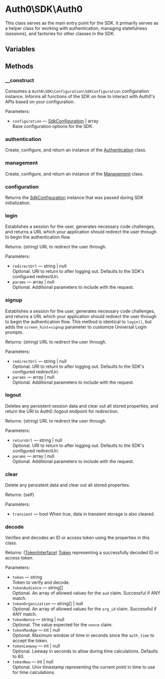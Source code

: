 # Auth0\\SDK\\Auth0

This class serves as the main entry point for the SDK. It primarily serves as a helper class for working with authentication, managing statefulness (sessions), and factories for other classes in the SDK.

## Variables

## Methods

### __construct
Consumes a `Auth0\SDK\Configuration\SdkConfiguration` configuration instance. Informs all functions of the SDK on how to interact with Auth0's APIs based on your configuration.

Parameters:
- `configuration` — [SdkConfiguration](Configuration/SdkConfiguration.md) | array  
  Base configuration options for the SDK.  
  
  
  
### authentication
Create, configure, and return an instance of the [Authentication](API/Authentication.md) class.
  
  
  
### management
Create, configure, and return an instance of the [Management](API/Management.md) class.
  
  
  
### configuration
Returns the [SdkConfiguration](Configuration/SdkConfiguration.md) instance that was passed during SDK initialization.
  
  
  
### login
Establishes a session for the user, generates necessary code challenges, and returns a URL which your application should redirect the user through to begin the authentication flow.

Returns: (string) URL to redirect the user through.

Parameters:
- `redirectUrl` — string | null  
  Optional. URI to return to after logging out. Defaults to the SDK's configured redirectUri.  
- `params` — array | null  
  Optional. Additional parameters to include with the request.  
  
  
  
### signup
Establishes a session for the user, generates necessary code challenges, and returns a URL which your application should redirect the user through to begin the authentication flow. This method is identical to `login()`, but adds the `screen_hint=signup` parameter to customize Universal Login prompts.

Returns: (string) URL to redirect the user through.

Parameters:
- `redirectUrl` — string | null  
  Optional. URI to return to after logging out. Defaults to the SDK's configured redirectUri.  
- `params` — array | null  
  Optional. Additional parameters to include with the request.  
  
  
  
### logout
Deletes any persistent session data and clear out all stored properties, and return the URI to Auth0 /logout endpoint for redirection.

Returns: (string) URL to redirect the user through.

Parameters:
- `returnUrl` — string | null  
  Optional. URI to return to after logging out. Defaults to the SDK's configured redirectUri.  
- `params` — array | null  
  Optional. Additional parameters to include with the request.  
  
  
  
### clear
Delete any persistent data and clear out all stored properties.

Returns: (self)

Parameters:
- `transient` — bool
  When true, data in transient storage is also cleared.  
  
  
  
### decode
Verifies and decodes an ID or access token using the properties in this class.

Returns: ([TokenInterface](Token.md)) [Token](Token.md) representing a successfully decoded ID or access token.

Parameters:
- `token` — string  
  Token to verify and decode.  
- `tokenAudience` — string[]  
  Optional. An array of allowed values for the `aud` claim. Successful if ANY match.  
- `tokenOrganization` — string[] | null  
  Optional. An array of allowed values for the `org_id` claim. Successful if ANY match.  
- `tokenNonce` — string | null  
  Optional. The value expected for the `nonce` claim.  
- `tokenMaxAge` — int | null  
  Optional. Maximum window of time in seconds since the `auth_time` to accept the token.
- `tokenLeeway` — int | null  
  Optional. Leeway in seconds to allow during time calculations. Defaults to 60.
- `tokenNow` — int | null  
  Optional. Unix timestamp representing the current point in time to use for time calculations.